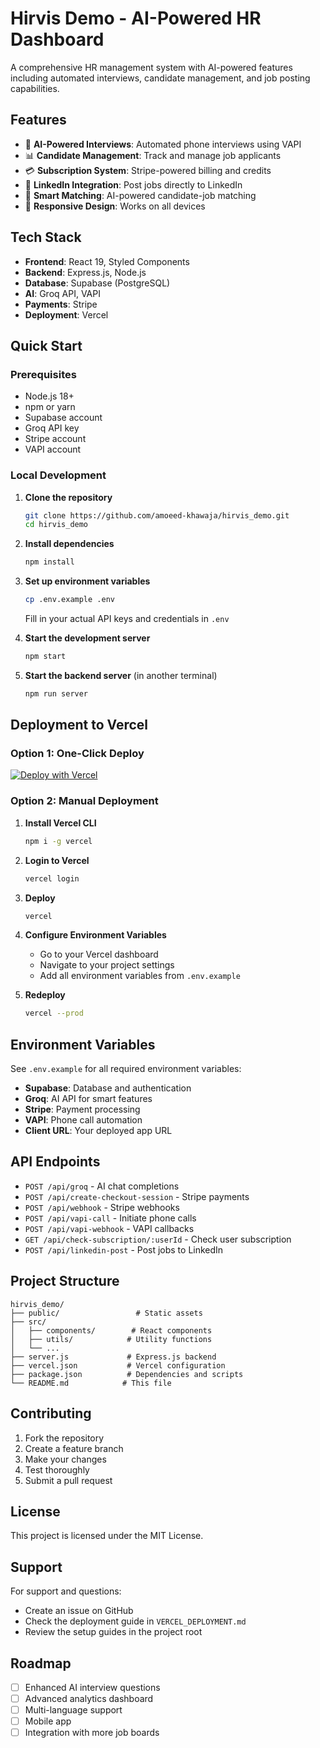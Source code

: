 # Hirvis Demo - AI-Powered HR Dashboard

A comprehensive HR management system with AI-powered features including automated interviews, candidate management, and job posting capabilities.

## Features

- 🤖 **AI-Powered Interviews**: Automated phone interviews using VAPI
- 📊 **Candidate Management**: Track and manage job applicants
- 💳 **Subscription System**: Stripe-powered billing and credits
- 🔗 **LinkedIn Integration**: Post jobs directly to LinkedIn
- 🎯 **Smart Matching**: AI-powered candidate-job matching
- 📱 **Responsive Design**: Works on all devices

## Tech Stack

- **Frontend**: React 19, Styled Components
- **Backend**: Express.js, Node.js
- **Database**: Supabase (PostgreSQL)
- **AI**: Groq API, VAPI
- **Payments**: Stripe
- **Deployment**: Vercel

## Quick Start

### Prerequisites
- Node.js 18+ 
- npm or yarn
- Supabase account
- Groq API key
- Stripe account
- VAPI account

### Local Development

1. **Clone the repository**
   ```bash
   git clone https://github.com/amoeed-khawaja/hirvis_demo.git
   cd hirvis_demo
   ```

2. **Install dependencies**
   ```bash
   npm install
   ```

3. **Set up environment variables**
   ```bash
   cp .env.example .env
   ```
   Fill in your actual API keys and credentials in `.env`

4. **Start the development server**
   ```bash
   npm start
   ```

5. **Start the backend server** (in another terminal)
   ```bash
   npm run server
   ```

## Deployment to Vercel

### Option 1: One-Click Deploy
[![Deploy with Vercel](https://vercel.com/button)](https://vercel.com/new/clone?repository-url=https://github.com/amoeed-khawaja/hirvis_demo)

### Option 2: Manual Deployment

1. **Install Vercel CLI**
   ```bash
   npm i -g vercel
   ```

2. **Login to Vercel**
   ```bash
   vercel login
   ```

3. **Deploy**
   ```bash
   vercel
   ```

4. **Configure Environment Variables**
   - Go to your Vercel dashboard
   - Navigate to your project settings
   - Add all environment variables from `.env.example`

5. **Redeploy**
   ```bash
   vercel --prod
   ```

## Environment Variables

See `.env.example` for all required environment variables:

- **Supabase**: Database and authentication
- **Groq**: AI API for smart features
- **Stripe**: Payment processing
- **VAPI**: Phone call automation
- **Client URL**: Your deployed app URL

## API Endpoints

- `POST /api/groq` - AI chat completions
- `POST /api/create-checkout-session` - Stripe payments
- `POST /api/webhook` - Stripe webhooks
- `POST /api/vapi-call` - Initiate phone calls
- `POST /api/vapi-webhook` - VAPI callbacks
- `GET /api/check-subscription/:userId` - Check user subscription
- `POST /api/linkedin-post` - Post jobs to LinkedIn

## Project Structure

```
hirvis_demo/
├── public/                 # Static assets
├── src/
│   ├── components/        # React components
│   ├── utils/            # Utility functions
│   └── ...
├── server.js             # Express.js backend
├── vercel.json           # Vercel configuration
├── package.json          # Dependencies and scripts
└── README.md            # This file
```

## Contributing

1. Fork the repository
2. Create a feature branch
3. Make your changes
4. Test thoroughly
5. Submit a pull request

## License

This project is licensed under the MIT License.

## Support

For support and questions:
- Create an issue on GitHub
- Check the deployment guide in `VERCEL_DEPLOYMENT.md`
- Review the setup guides in the project root

## Roadmap

- [ ] Enhanced AI interview questions
- [ ] Advanced analytics dashboard
- [ ] Multi-language support
- [ ] Mobile app
- [ ] Integration with more job boards